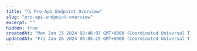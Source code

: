 ```yaml
---
title: "🔍 Pro-Api Endpoint Overview"
slug: "pro-api-endpoint-overview"
excerpt: ""
hidden: true
createdAt: "Mon Jan 15 2024 08:46:07 GMT+0000 (Coordinated Universal Time)"
updatedAt: "Fri Jan 26 2024 06:05:25 GMT+0000 (Coordinated Universal Time)"
---
```

